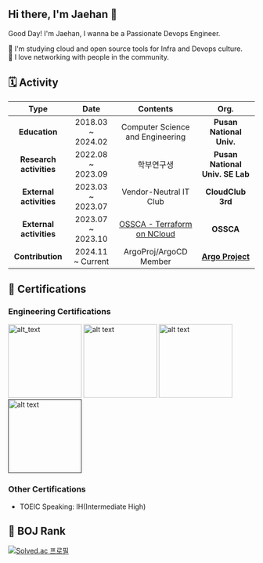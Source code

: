 ## Hi there, I'm Jaehan 👋

Good Day! I'm Jaehan, I wanna be a Passionate Devops Engineer.

🌱 I'm studying cloud and open source tools for Infra and Devops culture.  
👯 I love networking with people in the community.  

## 🗓️ Activity 
| **Type** | **Date** | **Contents** | **Org.** |
|:------:|:---------------:|:--------:|:--------:|
| **Education** | 2018.03 ~ 2024.02 | Computer Science and Engineering | **Pusan National Univ.** | 
| **Research activities** | 2022.08 ~ 2023.09 | 학부연구생 | **Pusan National Univ. SE Lab** | 
| **External activities** | 2023.03 ~ 2023.07 | Vendor-Neutral IT Club | **CloudClub 3rd** | 
| **External activities** | 2023.07 ~ 2023.10 | [OSSCA - Terraform on NCloud](https://dawn-red-a29.notion.site/OSS-42ad4b75f5814483a24cf8e162fcc9de?pvs=4) | **OSSCA** | [상세](https://dawn-red-a29.notion.site/OSS-42ad4b75f5814483a24cf8e162fcc9de?pvs=4) |
| **Contribution** | 2024.11 ~ Current | ArgoProj/ArgoCD Member | **[Argo Project](https://github.com/argoproj)** | 

## 🪪 Certifications

### Engineering Certifications
[<img alt="alt_text" width="150px" src="https://user-images.githubusercontent.com/30142314/173233128-57b9591a-e8d0-4132-8422-941f92276ee3.png" />](https://www.credly.com/badges/d4bde08b-7ca9-4feb-b397-8fc6046e319d/public_url) 
[<img alt="alt text" width="150px" src="https://user-images.githubusercontent.com/30142314/173233379-f13c5f4b-fab1-434e-b38c-1aab969e7803.png" />](https://www.credly.com/badges/ce1ee956-07c3-4edf-9c57-5df430a72fda/public_url)
[<img alt="alt text" width="150px" src="https://github.com/user-attachments/assets/a8c6b70e-561c-4aaa-8b37-c5e2952b69d5" />](https://www.credly.com/badges/02077c67-d080-4187-ad01-2d9e85fce59d/public_url)
[<img alt="alt text" width="150px" src="https://github.com/user-attachments/assets/572d13e9-d952-482e-af2e-78dfb7b64789" />]()





### Other Certifications
- TOEIC Speaking: IH(Intermediate High)

## :bookmark: BOJ Rank
[![Solved.ac
프로필](http://mazassumnida.wtf/api/v2/generate_badge?boj=awbrg789)](https://solved.ac/awbrg789)

